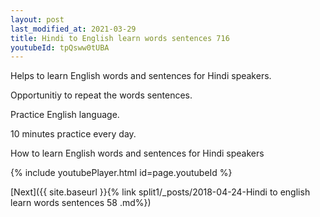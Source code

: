 ```yaml
---
layout: post
last_modified_at: 2021-03-29
title: Hindi to English learn words sentences 716 
youtubeId: tpQsww0tUBA
---
```

 
 
Helps to learn English words and sentences for Hindi speakers.

Opportunitiy to repeat the words sentences. 

Practice English language. 
 
10 minutes practice every day. 
 
How to learn English words and sentences for Hindi speakers 
 
{% include youtubePlayer.html id=page.youtubeId %}
 
 
[Next]({{ site.baseurl }}{% link  split1/_posts/2018-04-24-Hindi to english learn words sentences 58 .md%})
 
